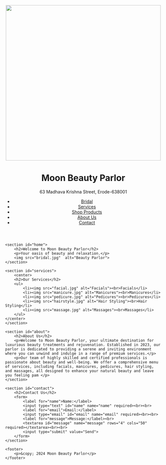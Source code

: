 
<!DOCTYPE html>
<html lang="en">
<head>
    <meta charset="UTF-8">
    <meta name="viewport" content="width=device-width, initial-scale=1.0">
    <title>Moon Beauty Parlor</title>
    <link rel="stylesheet" href="styles.css">
</head>
<body>
    <header>
        <img src="https://in.images.search.yahoo.com/search/images;_ylt=AwrKFyqOwVxmC5kQone9HAx.;_ylu=c2VjA3NlYXJjaARzbGsDYnV0dG9u;_ylc=X1MDMjExNDcyMzAwNQRfcgMyBGZyA21jYWZlZQRmcjIDcDpzLHY6aSxtOnNiLXRvcARncHJpZANoQzBKdWp5YVF1NmZfRzlEU0xJaGdBBG5fcnNsdAMwBG5fc3VnZwMzBG9yaWdpbgNpbi5pbWFnZXMuc2VhcmNoLnlhaG9vLmNvbQRwb3MDMARwcXN0cgMEcHFzdHJsAzAEcXN0cmwDMjIEcXVlcnkDYmVhdXR5JTIwcGFybG9yJTIwc2VydmljZXMEdF9zdG1wAzE3MTczNTQ5MDA-?p=beauty+parlor+services&fr=mcafee&fr2=p%3As%2Cv%3Ai%2Cm%3Asb-top&ei=UTF-8&x=wrt&type=E211IN714G0#id=3&iurl=https%3A%2F%2Fi.pinimg.com%2Foriginals%2Fbd%2Fee%2F24%2Fbdee24ce0116df19565d3d336135b2ed.jpg&action=click" width="500px">
        <h1>Moon Beauty Parlor</h1>
        <p>63 Madhava Krishna Street, Erode-638001</p>
        <nav>
            <ul>
                <li><a href="bridal.html">Bridal</a></li>
                <li><a href="https://i.pinimg.com/originals/0f/fe/b7/0ffeb7aabc33c0641066e8346c48abd2.jpg">Services</a></li>
                <li><a href="https://shop.lakmesalon.in/">Shop Products</a></li>
                <li><a href="#about">About Us</a></li>
                <li><a href="#contact">Contact</a></li>
            </ul>
        </nav>
    </header>

    <section id="home">
        <h2>Welcome to Moon Beauty Parlor</h2>
        <p>Your oasis of beauty and relaxation.</p>
        <img src="bridal.jpg"  alt="Beauty Parlor">
    </section>

    <section id="services">
        <center>
        <h2>Our Services</h2>
        <ul>
            <li><img src="facial.jpg" alt="Facials"><br>Facials</li>
            <li><img src="manicure.jpg" alt="Manicures"><br>Manicures</li>
            <li><img src="pedicure.jpg" alt="Pedicures"><br>Pedicures</li>
            <li><img src="hairstyle.jpg" alt="Hair Styling"><br>Hair Styling</li>
            <li><img src="massage.jpg" alt="Massages"><br>Massages</li>
        </ul>
    </center>
    </section>

    <section id="about">
        <h2>About Us</h2>
        <p>Welcome to Moon Beauty Parlor, your ultimate destination for luxurious beauty treatments and rejuvenation. Established in 2023, our parlor is dedicated to providing a serene and inviting environment where you can unwind and indulge in a range of premium services.</p>
        <p>Our team of highly skilled and certified professionals is passionate about beauty and well-being. We offer a comprehensive menu of services, including facials, manicures, pedicures, hair styling, and massages, all designed to enhance your natural beauty and leave you feeling pam </p>
    </section>

    <section id="contact">
        <h2>Contact Us</h2>
        <form>
            <label for="name">Name:</label>
            <input type="text" id="name" name="name" required><br><br>
            <label for="email">Email:</label>
            <input type="email" id="email" name="email" required><br><br>
            <label for="message">Message:</label><br>
            <textarea id="message" name="message" rows="4" cols="50" required></textarea><br><br>
            <input type="submit" value="Send">
        </form>
    </section>

    <footer>
        <p>&copy; 2024 Moon Beauty Parlor</p>
    </footer>
</body>
</html>
